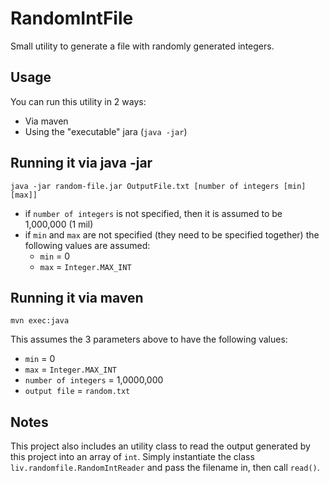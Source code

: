 RandomIntFile
=============

Small utility to generate a file with randomly generated integers.


Usage
-----

You can run this utility in 2 ways:

* Via maven
* Using the "executable" jara (`java -jar`)


Running it via java -jar
------------------------

`java -jar random-file.jar OutputFile.txt [number of integers [min] [max]]`

* if `number of integers` is not specified, then it is assumed to be 1,000,000 (1 mil)
* if `min` and `max` are not specified (they need to be specified together) the following values are assumed:
	* `min` = 0
	* `max` = `Integer.MAX_INT`


Running it via maven
--------------------

`mvn exec:java`

This assumes the 3 parameters above to have the following values:

* `min` = 0
* `max` = `Integer.MAX_INT`
* `number of integers` = 1,0000,000
* `output file` = `random.txt`

Notes
-----

This project also includes an utility class to read the output generated by this project into an array of `int`. Simply instantiate the class `liv.randomfile.RandomIntReader` and pass the filename in, then call `read()`.
